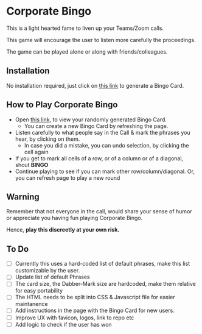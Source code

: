 # Corporate Bingo
This is a light hearted fame to liven up your Teams/Zoom calls.

This game will encourage the user to listen more carefully the proceedings.

The game can be played alone or along with friends/colleagues.

## Installation
No installation required, just click on [this link](https://arun-ks.github.io/CorporateBingo/) to generate a Bingo Card.

## How to Play Corporate Bingo
+ Open [this link](https://arun-ks.github.io/CorporateBingo/), to view your randomly generated Bingo Card. 
    + You can create a new Bingo Card by refreshing the page.
+ Listen carefully to what people say in the Call & mark the phrases you hear, by clicking on them. 
    + In case you did a mistake, you can undo selection, by clicking the cell again
+ If you get to mark all cells of a row, or of a column or of a diagonal, shout **BINGO**
+ Continue playing to see if you can mark other row/column/diagonal. Or, you can refresh page to play a new round

## Warning
Remember that not everyone in the call, would share your sense of humor or appreciate you having fun playing Corporate Bingo. 

Hence, __play this discreetly at your own risk.__ 

## To Do
- [ ] Currently this uses a hard-coded list of default phrases, make this list customizable by the user.
- [ ] Update list of default Phrases
- [ ] The card size, the Dabber-Mark size are hardcoded, make them relative for easy portability
- [ ] The HTML needs to be split into CSS & Javascript file for easier maintanence
- [ ] Add instructions in the page with the Bingo Card for new users.
- [ ] Improve UX with favicon, logos, link to repo etc
- [ ] Add logic to check if the user has won 
